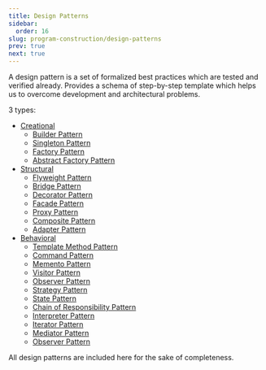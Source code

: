 ```yaml
---
title: Design Patterns
sidebar:
  order: 16
slug: program-construction/design-patterns
prev: true
next: true
---
```


A design pattern is a set of formalized best practices which are tested and
verified already. Provides a schema of step-by-step template which helps us to
overcome development and architectural problems.

3 types:

- [Creational](/program-construction/creational-design-patterns)
  - [Builder Pattern](/program-construction/creational-design-patterns#builder-pattern)
  - [Singleton Pattern](/program-construction/creational-design-patterns#singleton-pattern)
  - [Factory Pattern](/program-construction/creational-design-patterns#factory-pattern)
  - [Abstract Factory Pattern](/program-construction/creational-design-patterns#abstract-factory-pattern) 
- [Structural](/program-construction/structural-design-patterns)
  - [Flyweight Pattern](/program-construction/structural-design-patterns#flyweight-pattern)
  - [Bridge Pattern](/program-construction/structural-design-patterns#bridge-pattern)
  - [Decorator Pattern](/program-construction/structural-design-patterns#decorator-pattern)
  - [Facade Pattern](/program-construction/structural-design-patterns#facade-pattern)
  - [Proxy Pattern](/program-construction/structural-design-patterns#proxy-pattern)
  - [Composite Pattern](/program-construction/structural-design-patterns#composite-pattern)
  - [Adapter Pattern](/program-construction/structural-design-patterns#adapter-pattern)
- [Behavioral](/program-construction/behavioral-design-patterns)
  - [Template Method Pattern](/program-construction/behavioral-design-patterns#template-method-pattern)
  - [Command Pattern](/program-construction/behavioral-design-patterns#command-pattern)
  - [Memento Pattern](/program-construction/behavioral-design-patterns#momento-pattern)
  - [Visitor Pattern](/program-construction/behavioral-design-patterns#visitor-pattern)
  - [Observer Pattern](/program-construction/behavioral-design-patterns#observer-pattern)
  - [Strategy Pattern](/program-construction/behavioral-design-patterns#strategy-pattern)
  - [State Pattern](/program-construction/behavioral-design-patterns#state-pattern)
  - [Chain of Responsibility Pattern](/program-construction/behavioral-design-patterns#chain-of-responsibility-pattern)
  - [Interpreter Pattern](/program-construction/behavioral-design-patterns#interpreter-pattern)
  - [Iterator Pattern](/program-construction/behavioral-design-patterns#iterator-pattern)
  - [Mediator Pattern](/program-construction/behavioral-design-patterns#mediator-pattern)
  - [Observer Pattern](/program-construction/behavioral-design-patterns#observer-pattern)


All design patterns are included here for the sake of completeness.
